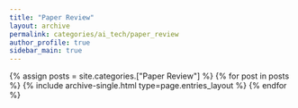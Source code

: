```yaml
---
title: "Paper Review"
layout: archive
permalink: categories/ai_tech/paper_review
author_profile: true
sidebar_main: true
---
```



{% assign posts = site.categories.["Paper Review"] %}
{% for post in posts %} {% include archive-single.html type=page.entries_layout %} {% endfor %}